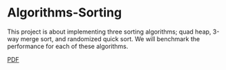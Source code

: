 # Algorithms-Sorting
This project is about implementing three sorting algorithms; quad heap, 3-way merge sort, and randomized quick sort. We will benchmark the performance for each of these algorithms. 

[PDF](CS361_Programming_Project_Report.pdf)
